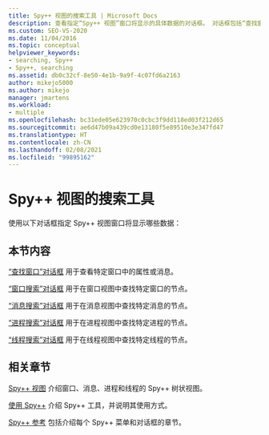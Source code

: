 ```yaml
---
title: Spy++ 视图的搜索工具 | Microsoft Docs
description: 查看指定“Spy++ 视图”窗口将显示的具体数据的对话框。 对话框包括“查找窗口”、“窗口搜索”、“消息搜索”、“进程搜索”和“线程搜索”。
ms.custom: SEO-VS-2020
ms.date: 11/04/2016
ms.topic: conceptual
helpviewer_keywords:
- searching, Spy++
- Spy++, searching
ms.assetid: db0c32cf-8e50-4e1b-9a9f-4c07fd6a2163
author: mikejo5000
ms.author: mikejo
manager: jmartens
ms.workload:
- multiple
ms.openlocfilehash: bc31ede05e623970c0cbc3f9dd118ed03f212d65
ms.sourcegitcommit: ae6d47b09a439cd0e13180f5e89510e3e347fd47
ms.translationtype: HT
ms.contentlocale: zh-CN
ms.lasthandoff: 02/08/2021
ms.locfileid: "99895162"
---
```

# <a name="search-tools-for-spy-views"></a>Spy++ 视图的搜索工具
使用以下对话框指定 Spy++ 视图窗口将显示哪些数据：

## <a name="in-this-section"></a>本节内容
 [“查找窗口”对话框](../debugger/find-window-dialog-box.md) 用于查看特定窗口中的属性或消息。

 [“窗口搜索”对话框](../debugger/window-search-dialog-box.md) 用于在窗口视图中查找特定窗口的节点。

 [“消息搜索”对话框](../debugger/message-search-dialog-box.md) 用于在消息视图中查找特定消息的节点。

 [“进程搜索”对话框](../debugger/process-search-dialog-box.md) 用于在进程视图中查找特定进程的节点。

 [“线程搜索”对话框](../debugger/thread-search-dialog-box.md) 用于在线程视图中查找特定线程的节点。

## <a name="related-sections"></a>相关章节
 [Spy++ 视图](../debugger/spy-increment-views.md) 介绍窗口、消息、进程和线程的 Spy++ 树状视图。

 [使用 Spy++](../debugger/using-spy-increment.md) 介绍 Spy++ 工具，并说明其使用方式。

 [Spy++ 参考](../debugger/spy-increment-reference.md) 包括介绍每个 Spy++ 菜单和对话框的章节。